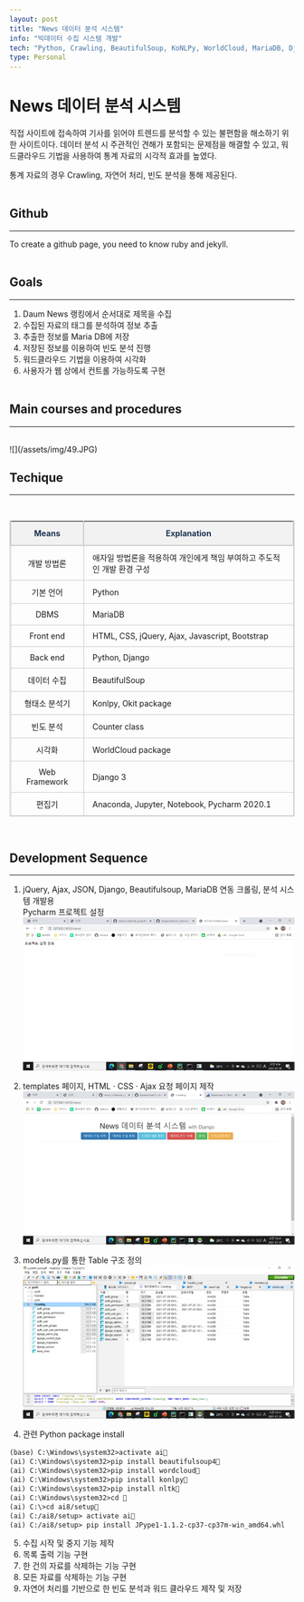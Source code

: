 ```yaml
---
layout: post
title: "News 데이터 분석 시스템"
info: "빅데이터 수집 시스템 개발"
tech: "Python, Crawling, BeautifulSoup, KoNLPy, WorldCloud, MariaDB, Django, Pycharm, HTML, CSS, jQuery, 	Ajax, Bootstrap"
type: Personal
---
```


<style>
  table {
      border-collapse: collapse;
      border-top: 1px solid #ccc;
      border-left: 1px solid #ccc;
      border-right: 1px solid #ccc;
      border-bottom: 1px solid #ccc;
  }
  table thead th {
  	  border-left: 2px solid #ccc;
  	  border-right: 2px solid #ccc;
  	  border-bottom: 2px solid #ccc;
      background-color: #F2F2F2;
      text-align: center;
      line-height: 1.5;
      padding: 10px;
      font-weight: bold;
      vertical-align: middle;
      color: #1b3453;
  }
  table td {
      padding: 10px 15px;
      vertical-align: middle;
      border-left: 1px solid #ccc;
      border-right: 1px solid #ccc;
      border-bottom: 1px solid #ccc;
}
</style>

# News 데이터 분석 시스템

직접 사이트에 접속하여 기사를 읽어야 트렌드를 분석할 수 있는 불편함을 해소하기 위한 사이트이다. 데이터 분석 시 주관적인 견해가 포함되는 문제점을 해결할 수 있고, 워드클라우드 기법을 사용하여 통계 자료의 시각적 효과를 높였다.

통계 자료의 경우 Crawling, 자연어 처리, 빈도 분석을 통해 제공된다.<br><br>


## Github
---
To create a github page, you need to know ruby and jekyll.
<br><br>

## Goals
---

1. Daum News 랭킹에서 순서대로 제목을 수집
2. 수집된 자료의 태그를 분석하여 정보 추출
3. 추출한 정보를 Maria DB에 저장
4. 저장된 정보를 이용하여 빈도 분석 진행
5. 워드클라우드 기법을 이용하여 시각화
6. 사용자가 웹 상에서 컨트롤 가능하도록 구현
<br><br>

## Main courses and procedures
---

<br>
![](/assets/img/49.JPG)
<br>

## Techique
---
<br>

| Means | Explanation |
|:--------:|--------|
|개발 방법론|애자일 방법론을 적용하여 개인에게 책임 부여하고 주도적인 개발 환경 구성|
|기본 언어|Python|
|DBMS|MariaDB|
|Front end|HTML, CSS, jQuery, Ajax, Javascript, Bootstrap|
|Back end|Python, Django|
|데이터 수집|BeautifulSoup|
|형태소 분석기|Konlpy, Okit package|
|빈도 분석|Counter class|
|시각화|WorldCloud package|
|Web Framework|Django 3|
|편집기|Anaconda, Jupyter, Notebook, Pycharm 2020.1|

<br>

## Development Sequence
---

1. jQuery, Ajax, JSON, Django, Beautifulsoup, MariaDB 연동 크롤링, 분석 시스템 개발용 <br>Pycharm 프로젝트 설정<br>
![](/assets/img/50.jpg)

2. templates 페이지, HTML · CSS · Ajax 요청 페이지 제작<br>
![](/assets/img/51.jpg)

3. models.py를 통한 Table 구조 정의<br>
![](/assets/img/52.jpg)

4. 관련 Python package install<br>

```{.bash}
(base) C:\Windows\system32>activate ai   
(ai) C:\Windows\system32>pip install beautifulsoup4   
(ai) C:\Windows\system32>pip install wordcloud   
(ai) C:\Windows\system32>pip install konlpy   
(ai) C:\Windows\system32>pip install nltk   
(ai) C:\Windows\system32>cd    
(ai) C:\>cd ai8/setup   
(ai) C:/ai8/setup> activate ai   
(ai) C:/ai8/setup> pip install JPype1-1.1.2-cp37-cp37m-win_amd64.whl
```

5. 수집 시작 및 중지 기능 제작
6. 목록 출력 기능 구현
7. 한 건의 자료를 삭제하는 기능 구현
8. 모든 자료를 삭제하는 기능 구현
9. 자연어 처리를 기반으로 한 빈도 분석과 워드 클라우드 제작 및 저장
